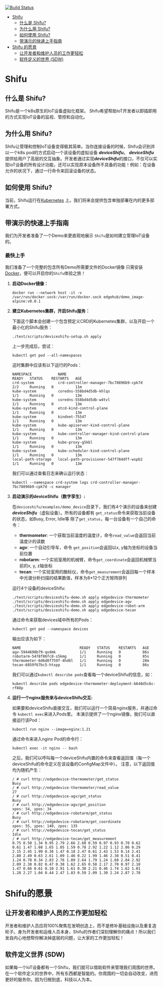 [![Build Status](https://dev.azure.com/Edgenesis/shifu/_apis/build/status/Edgenesis.shifu?branchName=main)](https://dev.azure.com/Edgenesis/shifu/_build/latest?definitionId=1&branchName=main)

- [Shifu](#shifu)
  - [什么是 Shifu?](#什么是-shifu)
  - [为什么用 Shifu?](#为什么用-shifu)
  - [如何使用 Shifu?](#如何使用-shifu)
  - [带演示的快速上手指南](#带演示的快速上手指哪)
- [Shifu 的愿景](#shifu的愿景)
  - [让开发者和维护人员的工作更轻松](#让开发者和维护人员的工作更轻松)
  - [软件定义的世界 (SDW)](#软件定义世界-sdw)

# Shifu

## 什么是 Shifu?

Shifu是一个k8s原生的IoT设备虚拟化框架。 Shifu希望帮助IoT开发者以即插即用的方式实现IoT设备的监视、管控和自动化。

## 为什么用 Shifu?

Shifu让管理和控制IoT设备变得极其简单。当你连接设备的时候，Shifu会识别并以一个k8s pod的方式启动一个该设备的虚拟设备 ***deviceShifu***。 ***deviceShifu*** 提供给用户了高层的交互抽象。开发者通过实现***deviceShifu***的接口，不仅可以实现IoT设备的所有设计功能，还可以实现原本设备所不具备的功能！例如：在设备允许的状况下，通过一行命令来回滚设备的状态。

## 如何使用 Shifu?

当前，Shifu运行在[Kubernetes](k8s.io) 上。我们将来会提供包含单独部署在内的更多部署方式。

## 带演示的快速上手指南

我们为开发者准备了一个Demo来更直观地展示 `Shifu`是如何建立管理IoT设备的。

### 最快上手

我们准备了一个完整的包含所有Demo所需要文件的Docker镜像
只需安装[Docker](https://docs.docker.com/get-docker/)，便可以开启你的`Shifu`体验之旅！


1. **启动Docker镜像：**

    ```
    docker run --network host -it -v /var/run/docker.sock:/var/run/docker.sock edgehub/demo_image-alpine:v0.0.1
    ```

2. **建立Kubernetes集群，开启Shifu服务：**
    
    下面这个脚本会创建一个包含预定义CRD的Kubernetes集群，以及开启一个最小化的Shifu服务：
    ```
    ./test/scripts/deviceshifu-setup.sh apply
    ```

    上一步完成后，尝试： 
    ```
    kubectl get pod --all-namespaces
    ```

    这时集群中应该有以下运行的Pods：
    ```
    NAMESPACE            NAME                                         READY   STATUS    RESTARTS   AGE
    crd-system           crd-controller-manager-7bc78896b9-cpk7d      2/2     Running   0          11m
    kube-system          coredns-558bd4d5db-khlqs                     1/1     Running   0          13m
    kube-system          coredns-558bd4d5db-w4tvl                     1/1     Running   0          13m
    kube-system          etcd-kind-control-plane                      1/1     Running   0          13m
    kube-system          kindnet-75547                                1/1     Running   0          13m
    kube-system          kube-apiserver-kind-control-plane            1/1     Running   0          13m
    kube-system          kube-controller-manager-kind-control-plane   1/1     Running   0          13m
    kube-system          kube-proxy-g5kbl                             1/1     Running   0          13m
    kube-system          kube-scheduler-kind-control-plane            1/1     Running   0          13m
    local-path-storage   local-path-provisioner-547f784dff-wspb2      1/1     Running   0          13m
    ```

    我们可以通过查看日志来确认运行状态：
    ```
    kubectl --namespace crd-system logs crd-controller-manager-7bc78896b9-cpk7d -c manager
    ```

3. **启动演示的deviceShifu（数字孪生）:**
    
    在`deviceshifu/examples/demo_device`目录下，我们有4个演示的设备来创建 ***deviceShifu***（虚拟设备）。所有的设备都有 `get_status`命令来获取当前设备的状态，如Busy, Error, Idle等
    除了`get_status`，每一台设备有一个自己的命令：
    * **thermometer**: 一个获取当前温度的温度计，命令`read_value`会返回当前温度计的读数
    * **agv**: 一个自动引导车，命令 `get_position`会返回以x, y轴为坐标的设备当前位置
    * **robotarm**: 一个实验室用的机械臂，命令`get_coordinate`会返回机械臂当前的x, y, z轴坐标
    * **tecan**: 一个实验室用的酶标仪，命令`get_measurement`会返回每一个样本中光谱分析扫描的结果数值，样本为8*12个正方矩阵排列

    运行4个设备的deviceShifu:
    ```
    ./test/scripts/deviceshifu-demo.sh apply edgedevice-thermometer
    ./test/scripts/deviceshifu-demo.sh apply edgedevice-agv
    ./test/scripts/deviceshifu-demo.sh apply edgedevice-robot-arm
    ./test/scripts/deviceshifu-demo.sh apply edgedevice-tecan
    ```
    通过命令来获取devices域中所有的Pods：
    ```
    kubectl get pod --namespace devices
    ```
    输出应该为如下：
    ```
    NAME                           READY   STATUS    RESTARTS   AGE
    agv-5944698b79-qxdmk           1/1     Running   0          86s
    robotarm-5478f86fc8-s5kmg      1/1     Running   0          85s
    thermometer-6d6d8f759f-4hd6l   1/1     Running   0          28m
    tecan-6859f67bc5-htxpp         1/1     Running   0          86s
    ```
    我们可以通过`kubectl describe pods`查看每一个deviceShifu的信息，如：
    ```
    kubectl describe pods edgedevice-thermometer-deployment-b648d5c6c-rf88p
    ```
4. **运行一个nginx服务来与deviceShifu交互:**
    
    如果要和deviceShifu直接交互，我们可以运行一个简易nginx服务，并通过命令 `kubectl exec`来进入Pods里。
    本演示提供了一个nginx镜像，我们可以直接运行该Pod：
    ```
    kubectl run nginx --image=nginx:1.21
    ```
    通过命令来进入nginx Pod的命令行：
    ```
    kubectl exec -it nginx -- bash
    ```
    之后，我们可以呼叫每一个deviceShifu内置的命令来查看返回值（每一个deviceShifu的命令定义在该设备的ConfigMap文件中）。
    注意，以下返回值均为随机产生：
    ```
    / # curl http://edgedevice-thermometer/get_status
    Busy
    / # curl http://edgedevice-thermometer/read_value
    27
    / # curl http://edgedevice-agv/get_status
    Busy
    / # curl http://edgedevice-agv/get_position
    xpos: 54, ypos: 34
    / # curl http://edgedevice-robotarm/get_status
    Busy
    / # curl http://edgedevice-robotarm/get_coordinate
    xpos: 55, ypos: 140, zpos: 135
    / # curl http://edgedevice-tecan/get_status
    Idle
    / # curl http://edgedevice-tecan/get_measurement
    0.75 0.50 1.34 0.95 2.79 2.66 2.68 0.59 0.97 0.93 0.70 0.62 
    0.61 1.47 1.68 1.65 1.05 1.59 0.78 2.92 1.22 1.12 2.86 0.29 
    2.15 2.45 1.99 0.36 1.47 0.18 2.47 0.61 2.43 1.53 0.14 2.41 
    2.80 2.49 0.63 2.61 1.09 1.46 0.22 1.99 1.46 2.30 0.51 0.41 
    1.24 0.78 0.34 2.83 2.76 1.89 2.64 1.79 1.24 1.68 2.84 2.92 
    2.09 2.38 0.02 0.47 0.38 1.62 2.65 0.58 2.17 2.70 0.97 2.18 
    1.47 0.66 0.61 0.10 2.91 1.61 0.30 2.21 0.46 1.74 1.62 1.01 
    1.28 2.27 1.04 0.44 2.47 1.83 0.59 2.09 1.30 2.24 2.87 2.78 
    ```
# Shifu的愿景

## 让开发者和维护人员的工作更加轻松

开发者和维护人员应将100%聚焦在发明创造上，而不是修补基础设施以及重复造轮子。身为开发者和运维人员本身，Shifu的作者们深刻理解你的痛点！所以我们发自内心地想帮你解决掉底层的问题，让大家的工作更加轻松！

## 软件定义世界 (SDW)

如果每一个IoT设备都有一个Shifu，我们就可以借助软件来管理我们周围的世界。在一个软件定义的世界中，所有东西都是智能的。你周围的一切会自动改变，进而更好的服务你。因为归根到底，科技以人为本。
